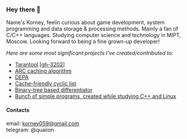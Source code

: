 ### Hey there 👾

Name's Korney, feelin curious about game development, system programming and data storage & processing methods. Mainly a fan of C/C++ languages. Studying computer science and technology in MIPT, Moscow. Looking forward to being a fine grown-up developer!

*Here are some most significant projects I've created/contributed to:*
- [Tarantool](https://github.com/quaiion/tarantool) \[[gh-3202](https://github.com/tarantool/tarantool/issues/3202)\]
- [ARC caching algorithm](https://github.com/quaiion/arc-cache)
- [DEPA](https://github.com/quaiion/DEPA)
- [Cache-friendly cyclic list](https://github.com/quaiion/cyclic-list)
- [Binary-tree based differentiator](https://github.com/quaiion/differentiator)
- [Bunch of simple programs, created while studying C++ and Linux](https://github.com/quaiion/scoob-labs)

#### Contacts
email: <korney059@gmail.com>  
telegram: @quaiion
